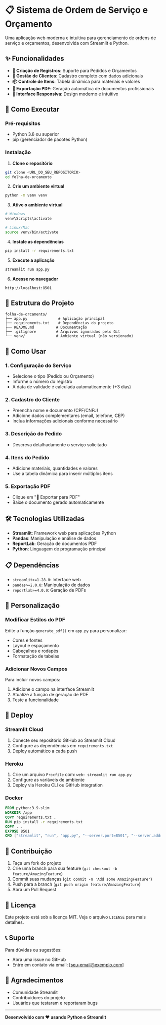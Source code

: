 # 📋 Sistema de Ordem de Serviço e Orçamento

Uma aplicação web moderna e intuitiva para gerenciamento de ordens de serviço e orçamentos, desenvolvida com Streamlit e Python.

## ✨ Funcionalidades

- **📝 Criação de Registros**: Suporte para Pedidos e Orçamentos
- **👤 Gestão de Clientes**: Cadastro completo com dados adicionais
- **📦 Controle de Itens**: Tabela dinâmica para materiais e valores
- **📄 Exportação PDF**: Geração automática de documentos profissionais
- **📱 Interface Responsiva**: Design moderno e intuitivo

## 🚀 Como Executar

### Pré-requisitos
- Python 3.8 ou superior
- pip (gerenciador de pacotes Python)

### Instalação

1. **Clone o repositório**
```bash
git clone <URL_DO_SEU_REPOSITORIO>
cd folha-de-orcamento
```

2. **Crie um ambiente virtual**
```bash
python -m venv venv
```

3. **Ative o ambiente virtual**
```bash
# Windows
venv\Scripts\activate

# Linux/Mac
source venv/bin/activate
```

4. **Instale as dependências**
```bash
pip install -r requirements.txt
```

5. **Execute a aplicação**
```bash
streamlit run app.py
```

6. **Acesse no navegador**
```
http://localhost:8501
```

## 📁 Estrutura do Projeto

```
folha-de-orcamento/
├── app.py              # Aplicação principal
├── requirements.txt    # Dependências do projeto
├── README.md          # Documentação
├── .gitignore         # Arquivos ignorados pelo Git
└── venv/              # Ambiente virtual (não versionado)
```

## 🎯 Como Usar

### 1. **Configuração do Serviço**
- Selecione o tipo (Pedido ou Orçamento)
- Informe o número do registro
- A data de validade é calculada automaticamente (+3 dias)

### 2. **Cadastro do Cliente**
- Preencha nome e documento (CPF/CNPJ)
- Adicione dados complementares (email, telefone, CEP)
- Inclua informações adicionais conforme necessário

### 3. **Descrição do Pedido**
- Descreva detalhadamente o serviço solicitado

### 4. **Itens do Pedido**
- Adicione materiais, quantidades e valores
- Use a tabela dinâmica para inserir múltiplos itens

### 5. **Exportação PDF**
- Clique em "📄 Exportar para PDF"
- Baixe o documento gerado automaticamente

## 🛠️ Tecnologias Utilizadas

- **Streamlit**: Framework web para aplicações Python
- **Pandas**: Manipulação e análise de dados
- **ReportLab**: Geração de documentos PDF
- **Python**: Linguagem de programação principal

## 📋 Dependências

- `streamlit>=1.28.0`: Interface web
- `pandas>=2.0.0`: Manipulação de dados
- `reportlab>=4.0.0`: Geração de PDFs

## 🔧 Personalização

### Modificar Estilos do PDF
Edite a função `generate_pdf()` em `app.py` para personalizar:
- Cores e fontes
- Layout e espaçamento
- Cabeçalhos e rodapés
- Formatação de tabelas

### Adicionar Novos Campos
Para incluir novos campos:
1. Adicione o campo na interface Streamlit
2. Atualize a função de geração de PDF
3. Teste a funcionalidade

## 📱 Deploy

### Streamlit Cloud
1. Conecte seu repositório GitHub ao Streamlit Cloud
2. Configure as dependências em `requirements.txt`
3. Deploy automático a cada push

### Heroku
1. Crie um arquivo `Procfile` com: `web: streamlit run app.py`
2. Configure as variáveis de ambiente
3. Deploy via Heroku CLI ou GitHub integration

### Docker
```dockerfile
FROM python:3.9-slim
WORKDIR /app
COPY requirements.txt .
RUN pip install -r requirements.txt
COPY . .
EXPOSE 8501
CMD ["streamlit", "run", "app.py", "--server.port=8501", "--server.address=0.0.0.0"]
```

## 🤝 Contribuição

1. Faça um fork do projeto
2. Crie uma branch para sua feature (`git checkout -b feature/AmazingFeature`)
3. Commit suas mudanças (`git commit -m 'Add some AmazingFeature'`)
4. Push para a branch (`git push origin feature/AmazingFeature`)
5. Abra um Pull Request

## 📄 Licença

Este projeto está sob a licença MIT. Veja o arquivo `LICENSE` para mais detalhes.

## 📞 Suporte

Para dúvidas ou sugestões:
- Abra uma issue no GitHub
- Entre em contato via email: [seu-email@exemplo.com]

## 🎉 Agradecimentos

- Comunidade Streamlit
- Contribuidores do projeto
- Usuários que testaram e reportaram bugs

---

**Desenvolvido com ❤️ usando Python e Streamlit**
